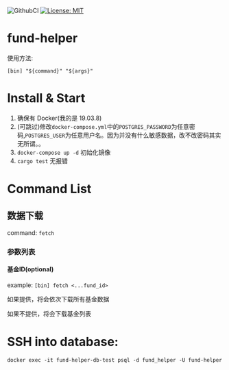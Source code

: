 ![GithubCI](https://github.com/fa93hws/fund-helper/workflows/Rust/badge.svg)
[![License: MIT](https://img.shields.io/badge/License-MIT-yellow.svg)](https://opensource.org/licenses/MIT)

# fund-helper

使用方法:

```
[bin] "${command}" "${args}"
```

# Install & Start

1. 确保有 Docker(我的是 19.03.8)
1. (可跳过)修改`docker-compose.yml`中的`POSTGRES_PASSWORD`为任意密码,`POSTGRES_USER`为任意用户名。因为并没有什么敏感数据，改不改密码其实无所谓。。
1. `docker-compose up -d` 初始化镜像
1. `cargo test` 无报错

# Command List

## 数据下载

command: `fetch`

### 参数列表
#### 基金ID(optional)
example: `[bin] fetch <...fund_id>`

如果提供，将会依次下载所有基金数据

如果不提供，将会下载基金列表

<!-- ## 数据查询 (均值/最高/最低)

command: `statistics`

example: `node cli.js statistics --fund-id 000962 --num-days 10`
输出:

```
基金ID: 000962
基金名称: 天弘中证500指数A
10日均值: 0.9439
10日最高: 1.0113
10日最低: 0.8498
```

### 参数列表:

#### fundId(required)

基金代码
类型: `string`

#### numDays(required)

统计天数
类型: `number` -->

# SSH into database:
```
docker exec -it fund-helper-db-test psql -d fund_helper -U fund-helper
```
